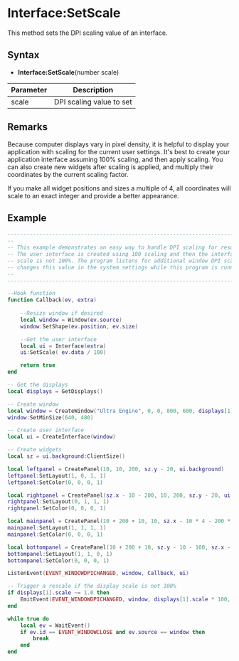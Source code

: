 # Interface:SetScale

This method sets the DPI scaling value of an interface.

## Syntax

- **Interface:SetScale**(number scale)

| Parameter | Description |
| --- | --- |
| scale | DPI scaling value to set |

## Remarks

Because computer displays vary in pixel density, it is helpful to display your application with scaling for the current user settings. It's best to create your application interface assuming 100% scaling, and then apply scaling. You can also create new widgets after scaling is applied, and multiply their coordinates by the current scaling factor.

If you make all widget positions and sizes a multiple of 4, all coordinates will scale to an exact integer and provide a better appearance.

## Example

```lua
---------------------------------------------------------------------------------------------------
--
-- This example demonstrates an easy way to handle DPI scaling for resolution-independent interfaces.
-- The user interface is created using 100 scaling and then the interface is rescaled if the display
-- scale is not 100%. The program listens for additional window DPI scale change events in case the user
-- changes this value in the system settings while this program is running.
-- 
---------------------------------------------------------------------------------------------------

--Hook function
function Callback(ev, extra)
    
    --Resize window if desired
    local window = Window(ev.source)
    window:SetShape(ev.position, ev.size)

    --Get the user interface
    local ui = Interface(extra)
    ui:SetScale( ev.data / 100)

    return true
end

-- Get the displays
local displays = GetDisplays()

-- Create window
local window = CreateWindow("Ultra Engine", 0, 0, 800, 600, displays[1], WINDOW_TITLEBAR | WINDOW_RESIZABLE)
window:SetMinSize(640, 480)

-- Create user interface
local ui = CreateInterface(window)

-- Create widgets
local sz = ui.background:ClientSize()

local leftpanel = CreatePanel(10, 10, 200, sz.y - 20, ui.background)
leftpanel:SetLayout(1, 0, 1, 1)
leftpanel:SetColor(0, 0, 0, 1)

local rightpanel = CreatePanel(sz.x - 10 - 200, 10, 200, sz.y - 20, ui.background)
rightpanel:SetLayout(0, 1, 1, 1)
rightpanel:SetColor(0, 0, 0, 1)

local mainpanel = CreatePanel(10 + 200 + 10, 10, sz.x - 10 * 4 - 200 * 2, sz.y - 10 * 3 - 100, ui.background)
mainpanel:SetLayout(1, 1, 1, 1)
mainpanel:SetColor(0, 0, 0, 1)

local bottompanel = CreatePanel(10 + 200 + 10, sz.y - 10 - 100, sz.x - 10 * 4 - 200 * 2, 100, ui.background)
bottompanel:SetLayout(1, 1, 0, 1)
bottompanel:SetColor(0, 0, 0, 1)

ListenEvent(EVENT_WINDOWDPICHANGED, window, Callback, ui)

-- Trigger a rescale if the display scale is not 100%
if displays[1].scale ~= 1.0 then
    EmitEvent(EVENT_WINDOWDPICHANGED, window, displays[1].scale * 100, 0, 0, 800 * displays[1].scale, 600 * displays[1].scale)
end

while true do
    local ev = WaitEvent()
    if ev.id == EVENT_WINDOWCLOSE and ev.source == window then
        break
    end
end
```
